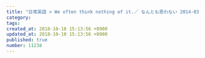 ```yaml
---
title: "日常英語 > We often think nothing of it.／ なんとも思わない 2014-03-28"
category: 
tags: 
created_at: 2018-10-10 15:13:56 +0900
updated_at: 2018-10-10 15:13:56 +0900
published: true
number: 11238
---
```



